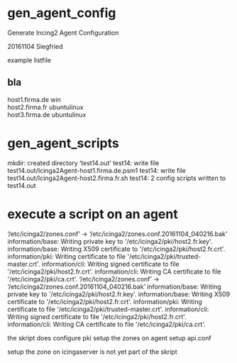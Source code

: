 # gen_agent_config
Generate Incing2 Agent Configuration


20161104 Siegfried

example listfile

## bla
host1.firma.de win  
host2.firma.fr ubuntulinux  
host3.firma.de ubuntulinux


# gen_agent_scripts
mkdir: created directory ‘test14.out’
test14: write file test14.out/Icinga2Agent-host1.firma.de.psm1
test14: write file test14.out/Icinga2Agent-host2.firma.fr.sh
test14: 2 config scripts written to test14.out


# execute a script on an agent
‘/etc/icinga2/zones.conf’ -> ‘/etc/icinga2/zones.conf.20161104_040216.bak’
information/base: Writing private key to '/etc/icinga2/pki/host2.fr.key'.
information/base: Writing X509 certificate to '/etc/icinga2/pki/host2.fr.crt'.
information/pki: Writing certificate to file '/etc/icinga2/pki/trusted-master.crt'.
information/cli: Writing signed certificate to file '/etc/icinga2/pki/host2.fr.crt'.
information/cli: Writing CA certificate to file '/etc/icinga2/pki/ca.crt'.
‘/etc/icinga2/zones.conf’ -> ‘/etc/icinga2/zones.conf.20161104_040216.bak’
information/base: Writing private key to '/etc/icinga2/pki/host2.fr.key'.
information/base: Writing X509 certificate to '/etc/icinga2/pki/host2.fr.crt'.
information/pki: Writing certificate to file '/etc/icinga2/pki/trusted-master.crt'.
information/cli: Writing signed certificate to file '/etc/icinga2/pki/host2.fr.crt'.
information/cli: Writing CA certificate to file '/etc/icinga2/pki/ca.crt'.

the skript does
configure pki
setup the zones on agent
setup api.conf

setup the zone on  icingaserver is not yet part of the skript


